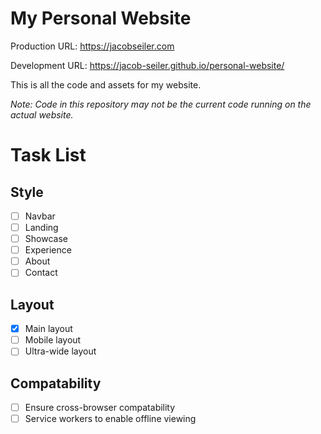 # My Personal Website

Production URL: https://jacobseiler.com

Development URL: https://jacob-seiler.github.io/personal-website/

This is all the code and assets for my website.

_Note: Code in this repository may not be the current code running on the actual website._

# Task List

## Style

-   [ ] Navbar
-   [ ] Landing
-   [ ] Showcase
-   [ ] Experience
-   [ ] About
-   [ ] Contact

## Layout

-   [x] Main layout
-   [ ] Mobile layout
-   [ ] Ultra-wide layout

## Compatability

-   [ ] Ensure cross-browser compatability
-   [ ] Service workers to enable offline viewing
